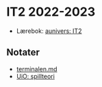 # IT2 2022-2023

- Lærebok: [aunivers: IT2](https://aunivers.lokus.no/fagpakker/realfag/informasjonsteknologi-1-2/it-2)

## Notater

- [terminalen.md](./notater/terminalen.md)
- [UiO: spillteori](https://www.uio.no/studier/emner/matnat/ifi/IN1000/h21/undervisningstilbud/alternativt-oblig-lop/week-4/partest-paradise-hotell.md)

